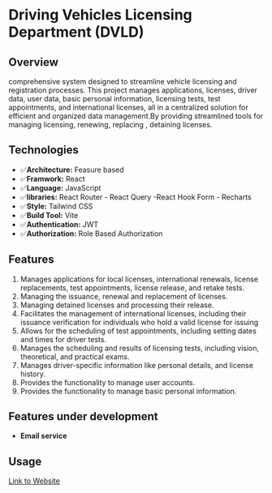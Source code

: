 # Driving Vehicles Licensing Department (DVLD)


## Overview
  comprehensive system designed to streamline vehicle licensing and registration processes. This project manages applications, licenses, driver data, user data, basic personal information, licensing tests, test appointments, and international licenses, all in a centralized solution for efficient and       organized data management.By providing streamlined tools for managing licensing, renewing, replacing , detaining licenses.

## Technologies
  - ✅**Architecture:** Feasure based
  - ✅**Framwork:** React
  - ✅**Language:** JavaScript
  - ✅**libraries:** React Router - React Query -React Hook Form - Recharts
  - ✅**Style:** Tailwind CSS
  - ✅**Build Tool:** Vite
  - ✅**Authentication:** JWT
  - ✅**Authorization:** Role Based Authorization
  
## Features
  1. Manages applications for local licenses, international renewals, license replacements, test appointments, license release, and retake tests.
  2. Managing the issuance, renewal and replacement  of licenses.
  3. Managing detained licenses and processing their release.
  4. Facilitates the management of international licenses, including their issuance verification for individuals who hold a valid license  for issuing 
  5. Allows for the scheduling of test appointments, including setting dates and times for driver tests.
  6. Manages the scheduling and results of licensing tests, including vision, theoretical, and practical exams.
  7. Manages driver-specific information like personal details, and license history.
  8. Provides the functionality to manage user accounts.
  9. Provides the functionality to manage  basic personal information.


## Features under development
  - **Email service**
  
## Usage
[Link to Website](https://licensemanagment.netlify.app)

